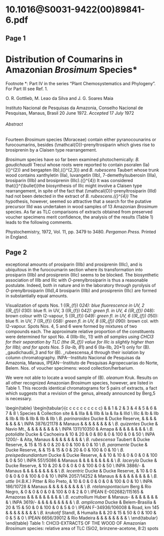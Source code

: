 # 10.1016@S0031-9422(00)89841-6.pdf

## Page 1



# Distribution of Coumarins in Amazonian _Brosimum_ Species*
Footnote *: Part IV in the series “Plant Chemosystematics and Phylogeny”. For Part III see Ref. 1.

O. R. Gottlieb, M. Leao da Silva and J. G. Soares Maia

Instituto Nacional de Pesquisas da Amazonia, Conselho Nacional de Pesquisas, Manaus, Brasil 20 June 1972. _Accepted_ 17 _July_ 1972

###### Abstract

Fourteen _Brosimum_ species (Moraceae) contain either pyranocounarins or furocoumarins, besides \(\mathcal{O}\)-prenyltrosiparin which gives rise to brosiprenin by a Claisen type rearrangement.

_Brosimum_ species have so far been examined photochemically: _B. gaudichaudli_ Trecul whose roots were reported to contain psoralen (Ia)\({}^{2}\) and bergapten (Ib),\({}^{2,3}\) and _B. rubescens_ Taubert whose trunk wood contains xanthyletin (IIa), luvangetin (IIb), 7-demethylsuberosin (IIIa), brosiparin (IIIb) and brosiprenin (IIIc).\({}^{4}\) It was considered that\({}^{\bullet}\)the biosynthesis of IIIc might involve a Claisen type rearrangement, in spite of the fact that \(\mathcal{O}\)-prenyltrosiparin (IIId) had not been detected in the extract of _B. rubescens.\({}^{4}\)_ The hypothesis, however, seemed so attractive that a search for the putative precursor IIId was undertaken in wood samples of 13 Amazonian _Brosimum_ species. As far as TLC comparisons of extracts obtained from preserved voucher specimens merit confidence, the analysis of the results (Table 1) leads to the following comments.

Phystochemistry, 1972, Vol. 11, pp. 3479 to 3480. _Pergamon Press._ Printed in England.



## Page 2

exceptional amounts of prosiparin (IIIb) and prosiprenin (IIIc), and is ubiquitous in the furocoumarin section where its transformation into prosiparin (IIIb) and prosiprenin (IIIc) seems to be blocked. The biosynthetic association of IIIb and IIIc with _O_-prenylbrosiparin is thus a reasonable postulate. Indeed, both in nature and in the laboratory through pyrolysis of _O_-prenylbrosiparin (IIId),4 brosiparin (IIIb) and prosiprenin (IIIc) are formed in substantially equal amounts.

Visualization of spots Nos. 1 (\(R_{f}\) 0*24): blue fluorescence in UV, 2 (\(R_{f}\) 0*30): blue fl. in UV, 3 (\(R_{f}\) 0*42): green fl. in UV, 4 (\(R_{f}\) 0*48): brown colour with I2-vapour, 5 (\(R_{f}\) 0*49): green fl. in UV, 6 (\(R_{f}\) 0*50): blue fl. in UV, 7 (\(R_{f}\) 0*58): green fl. in UV, 8 (\(R_{f}\) 0*90): brown col. with I2-vapour. Spots Nos. 4, 5 and 6 were formed by mixtures of two compounds each. The approximate relative proportion of the constituents were determined for spot No. 4 (IIIb-IIIc, 1*1) with all samples using CHCl3 for their separation by TLC (the \(R_{f}\) value for IIIc is slightly higher than for IIIb); and for spots Nos. 5 (Ia-Ib, 8*1) and 6 (IIa-IIb, 20*1) only for \(B\). _gaudichaudii_3 and for \(B\). _rubescensa_4 through their isolation by column chromatography. INPA--Instituto Nacional de Pesquisas da Amazonia, Manaus, IPEAN--Instituto de Pesquisas Agropecuarias do Norte, Belem. Nos. of voucher specimens: wood collection/herbarium.

We were not able to locate a wood sample of \(B\). _oleanum_ Kruk. Results on all other recognized Amazonian _Brosimum_ species, however, are listed in Table 1. This records identical chromatograms for 5 pairs of extracts, a fact which suggests that a revision of the genus, already announced by Berg,5 is necessary.

\begin{table}
\begin{tabular}{c c c c c c c c c c}  & & 1 & 2 & 3 & 4 & 5 & 6 & 7 & 8 \\ Species & Collection site & & IIIa & & IIIb & Ia & IIa & IIId \\ IIIc & Ib & IIb & IIb & IIb & IIb & IIb & IIb \\ _B. parinaroides_ Ducke & Ducke Reserve, & & & & & & & & \\ INPA 3876/21178 & Manaus & & & & & & & & \\ _B. quizentes_ Ducke & Navio Mt., & & & & & & & & \\ INPA 1311/10350 & Amapa & & & & & & & & \\ _B. potolidite_ Ducke & Cachoeira & 10 & 20 & 0 & 80 & 0 & 100 & 0 & 50 \\ INPA 1200/- & Aita, Manaus & & & & & & & & \\ _B. rubescensa_ Taubert & Ducke Reserve, & 15 & 15 & 0 & 20 & 0 & 100 & 0 & 10 \\ _B. paramente_ Ducke & Ducke Reserve, & & 15 & 15 & 0 & 20 & 0 & 100 & 0 & 10 \\ _B. preispedeundiantum_ Ducke & Ducke Reserve, & & 10 & 10 & 0 & 0 & 0 & 100 & 0 & 50 \\ INPA 551/5086 & Manaus & & & & & & & & & \\ _B. laceryla_ Ducke & Ducke Reserve, & 10 & 20 & 0 & 0 & 0 & 100 & 0 & 50 \\ INPA 3886/- & Manaus & & & & & & & & & \\ _B. lecentric_ Ducke & Ducke Reserve, & 10 & 0 & 0 & 0 & 0 & 100 & 0 & 10 \\ INPA 2057/14252 & Manaus & & & & & & & & & \\ _B. uttle_ (H.B.K.) Pitter & Rio Preto, & 10 & 0 & 0 & 0 & 0 & 100 & 0 & 10 \\ INPA 186/10728 & Manaus & & & & & & & & & \\ _B. ntelanopontacium_ Berg & Rio Negro, & 0 & 0 & 0 & 0 & 100 & 0 & 2 & 0 \\ IPEAN E-002682/115165 & Amazoras & & & & & & & & & \\ _B. ecutrollium_ Huber & Manaus- & & & & & & & & \\ INPA 3619/- & & & & & & & & & \\ _B. amplicoma_ Ducke & Belem-Brasilia & 20 & 15 & 50 & 0 & 100 & 0 & 5 & 0 \\ IPEAN F-34936/106008 & Road, km 145 & & & & & & & & \\ _B. krukotif_ Standl, & Humaita & & 20 & 15 & 50 & 0 & 100 & 0 & 5 & 0 \\ IPEAN 6656/39012 & Rio Madeira & & & & & & & & \\ \end{tabular}
\end{table}
Table 1: CHCl3-EXTRACTS OF THE WOOD OF Amazonian _Brosimum_ species: relative area of TLC (SiO2, brinzene-acetone, 8:2) spots

